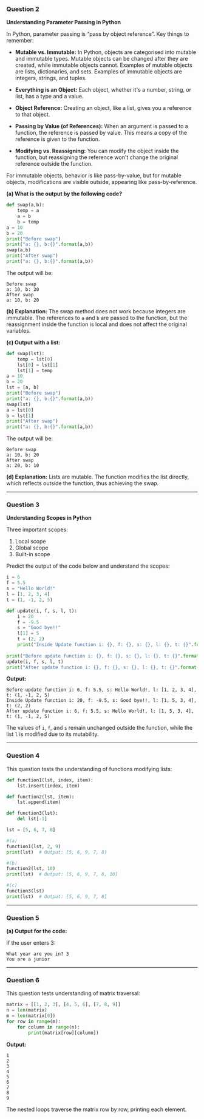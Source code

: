 ### Question 2

**Understanding Parameter Passing in Python**

In Python, parameter passing is “pass by object reference”. Key things to remember:

- **Mutable vs. Immutable:** In Python, objects are categorised into mutable and immutable types. Mutable objects can be changed after they are created, while immutable objects cannot. Examples of mutable objects are lists, dictionaries, and sets. Examples of immutable objects are integers, strings, and tuples.

- **Everything is an Object:** Each object, whether it's a number, string, or list, has a type and a value.
  
- **Object Reference:** Creating an object, like a list, gives you a reference to that object.
  
- **Passing by Value (of References):** When an argument is passed to a function, the reference is passed by value. This means a copy of the reference is given to the function.
  
- **Modifying vs. Reassigning:** You can modify the object inside the function, but reassigning the reference won't change the original reference outside the function.

For immutable objects, behavior is like pass-by-value, but for mutable objects, modifications are visible outside, appearing like pass-by-reference.


**(a) What is the output by the following code?**

```python
def swap(a,b):
    temp = a
    a = b
    b = temp
a = 10
b = 20    
print("Before swap")
print("a: {}, b:{}".format(a,b))
swap(a,b)
print("After swap")
print("a: {}, b:{}".format(a,b))
```

The output will be:
```
Before swap
a: 10, b: 20
After swap
a: 10, b: 20
```

**(b) Explanation:** The swap method does not work because integers are immutable. The references to `a` and `b` are passed to the function, but the reassignment inside the function is local and does not affect the original variables.

**(c) Output with a list:**

```python
def swap(lst):
    temp = lst[0]
    lst[0] = lst[1]
    lst[1] = temp
a = 10
b = 20    
lst = [a, b]
print("Before swap")
print("a: {}, b:{}".format(a,b))
swap(lst)
a = lst[0]
b = lst[1]
print("After swap")
print("a: {}, b:{}".format(a,b))
```

The output will be:
```
Before swap
a: 10, b: 20
After swap
a: 20, b: 10
```

**(d) Explanation:** Lists are mutable. The function modifies the list directly, which reflects outside the function, thus achieving the swap.

---

### Question 3

**Understanding Scopes in Python**

Three important scopes:
1. Local scope
2. Global scope 
3. Built-in scope

Predict the output of the code below and understand the scopes:

```python
i = 6
f = 5.5
s = "Hello World!"
l = [1, 2, 3, 4]
t = (1, -1, 2, 5) 

def update(i, f, s, l, t):
    i = 20
    f = -9.5
    s = "Good bye!!"
    l[1] = 5
    t = (2, 2)
    print("Inside Update function i: {}, f: {}, s: {}, l: {}, t: {}".format(i,f,s,l,t))
 
print("Before update function i: {}, f: {}, s: {}, l: {}, t: {}".format(i,f,s,l,t)) 
update(i, f, s, l, t)
print("After update function i: {}, f: {}, s: {}, l: {}, t: {}".format(i,f,s,l,t)) 
```

**Output:**

```
Before update function i: 6, f: 5.5, s: Hello World!, l: [1, 2, 3, 4], t: (1, -1, 2, 5)
Inside Update function i: 20, f: -9.5, s: Good bye!!, l: [1, 5, 3, 4], t: (2, 2)
After update function i: 6, f: 5.5, s: Hello World!, l: [1, 5, 3, 4], t: (1, -1, 2, 5)
```

The values of `i`, `f`, and `s` remain unchanged outside the function, while the list `l` is modified due to its mutability.

---

### Question 4

This question tests the understanding of functions modifying lists:

```python
def function1(lst, index, item):
    lst.insert(index, item)

def function2(lst, item):
    lst.append(item)

def function3(lst):
    del lst[-1]

lst = [5, 6, 7, 8]

#(a) 
function1(lst, 2, 9)
print(lst)  # Output: [5, 6, 9, 7, 8]

#(b)
function2(lst, 10)
print(lst)  # Output: [5, 6, 9, 7, 8, 10]

#(c)
function3(lst)
print(lst)  # Output: [5, 6, 9, 7, 8]
```

---

### Question 5

**(a) Output for the code:**

If the user enters 3:

```
What year are you in? 3
You are a junior
```

---

### Question 6

This question tests understanding of matrix traversal:

```python
matrix = [[1, 2, 3], [4, 5, 6], [7, 8, 9]]
n = len(matrix)
m = len(matrix[0])
for row in range(m):  
    for column in range(n):  
        print(matrix[row][column])
```

**Output:**

```
1
2
3
4
5
6
7
8
9
```

The nested loops traverse the matrix row by row, printing each element.

